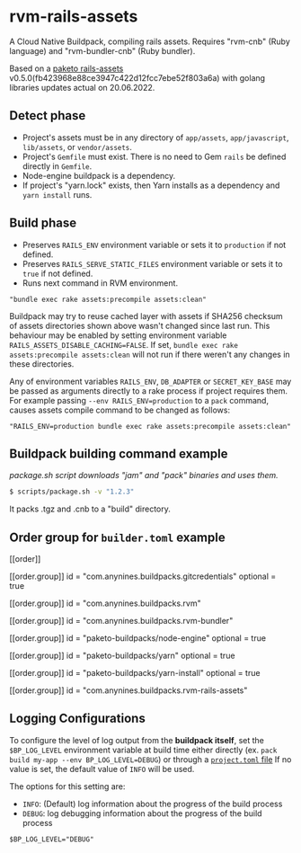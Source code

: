 # rvm-rails-assets

A Cloud Native Buildpack, compiling rails assets.
Requires "rvm-cnb" (Ruby language) and  "rvm-bundler-cnb" (Ruby bundler).

Based on a [paketo rails-assets](https://github.com/paketo-buildpacks/rails-assets) v0.5.0(fb423968e88ce3947c422d12fcc7ebe52f803a6a) with golang libraries updates actual on 20.06.2022.

## Detect phase
- Project's assets must be in any directory of `app/assets`, `app/javascript`, `lib/assets`, or `vendor/assets`.
- Project's `Gemfile` must exist. There is no need to Gem `rails` be defined directly in `Gemfile`.
- Node-engine buildpack is a dependency.
- If project's "yarn.lock" exists, then Yarn installs as a dependency and `yarn install` runs.

## Build phase
- Preserves `RAILS_ENV` environment variable or sets it to `production` if not defined.
- Preserves `RAILS_SERVE_STATIC_FILES` environment variable or sets it to `true` if not defined.
- Runs next command in RVM environment.
```shell
"bundle exec rake assets:precompile assets:clean"
```

Buildpack may try to reuse cached layer with assets if SHA256 checksum of assets directories shown above wasn't changed since last run. This behaviour may be enabled by setting environment variable `RAILS_ASSETS_DISABLE_CACHING=FALSE`.
If set, `bundle exec rake assets:precompile assets:clean` will not run if there weren't any changes in these directories.

Any of environment variables `RAILS_ENV`, `DB_ADAPTER` or `SECRET_KEY_BASE` may be passed as arguments
directly to a rake process if project requires them. For example passing `--env RAILS_ENV=production`
to a `pack` command, causes assets compile command to be changed as follows:
```shell
"RAILS_ENV=production bundle exec rake assets:precompile assets:clean"
```
 
## Buildpack building command example
*package.sh script downloads "jam" and "pack" binaries and uses them.*

```sh
$ scripts/package.sh -v "1.2.3"
```
It packs .tgz and .cnb to a "build" directory.


## Order group for `builder.toml` example
[[order]]

  [[order.group]]
  id = "com.anynines.buildpacks.gitcredentials"
  optional = true

  [[order.group]]
  id = "com.anynines.buildpacks.rvm"

  [[order.group]]
  id = "com.anynines.buildpacks.rvm-bundler"

  [[order.group]]
  id = "paketo-buildpacks/node-engine"
  optional = true

  [[order.group]]
  id = "paketo-buildpacks/yarn"
  optional = true

  [[order.group]]
  id = "paketo-buildpacks/yarn-install"
  optional = true

  [[order.group]]
  id = "com.anynines.buildpacks.rvm-rails-assets"

## Logging Configurations

To configure the level of log output from the **buildpack itself**, set the
`$BP_LOG_LEVEL` environment variable at build time either directly (ex. `pack
build my-app --env BP_LOG_LEVEL=DEBUG`) or through a [`project.toml`
file](https://github.com/buildpacks/spec/blob/main/extensions/project-descriptor.md)
If no value is set, the default value of `INFO` will be used.

The options for this setting are:
- `INFO`: (Default) log information about the progress of the build process
- `DEBUG`: log debugging information about the progress of the build process

```shell
$BP_LOG_LEVEL="DEBUG"
```
